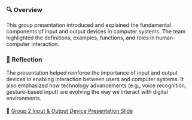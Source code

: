 ### 🔍 Overview
This group presentation introduced and explained the fundamental components of input and output devices in computer systems. The team highlighted the definitions, examples, functions, and roles in human-computer interaction.
### 📌 Reflection
The presentation helped reinforce the importance of input and output devices in enabling interaction between users and computer systems. It also emphasized how technology advancements (e.g., voice recognition, gesture-based input) are evolving the way we interact with digital environments. <br> <br>
📄 [Group 2 Input & Output Device Presentation Slide](./Group2_Input_Output_Devices.pdf)

